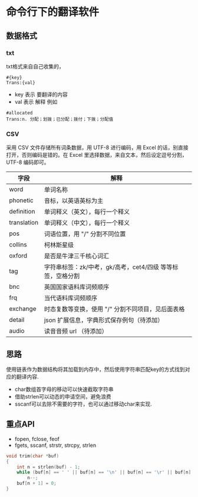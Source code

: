 命令行下的翻译软件
===

## 数据格式

### txt
txt格式来自自己收集的，
```
#{key}
Trans:{val}
```
* key 表示 要翻译的内容
* val 表示 解释
例如
```
#allocated
Trans:n. 分配；划拨；已分配；拨付；下拨；分配值
```

### CSV
采用 CSV 文件存储所有词条数据，用 UTF-8 进行编码，用 Excel 的话，别直接打开，否则编码是错的。在 Excel 里选择数据，来自文本，然后设定逗号分割，UTF-8 编码即可。

| 字段  |	解释  |
| ---- | ------- |
| word |	单词名称
| phonetic |	音标，以英语英标为主
| definition |	单词释义（英文），每行一个释义
| translation |	单词释义（中文），每行一个释义
| pos |	词语位置，用 "/" 分割不同位置
| collins |	柯林斯星级
| oxford |	是否是牛津三千核心词汇
| tag |	字符串标签：zk/中考，gk/高考，cet4/四级 等等标签，空格分割
| bnc |	英国国家语料库词频顺序
| frq |	当代语料库词频顺序
| exchange |	时态复数等变换，使用 "/" 分割不同项目，见后面表格
| detail |	json 扩展信息，字典形式保存例句（待添加）
| audio |	读音音频 url （待添加）

## 思路
使用链表作为数据结构将其加载到内存中，然后使用字符串匹配key的方式找到对应的翻译内容.     

* char数组首字母的移动可以快速截取字符串
* 借助strlen可以动态的申请空间，避免浪费
* sscanf可以去除不需要的字符，也可以通过移动char来实现.

## 重点API
* fopen, fclose, feof
* fgets, sscanf, strstr, strcpy, strlen

```c
void trim(char *buf)
{
    int n = strlen(buf) - 1;
    while (buf[n] == ' ' || buf[n] == '\n' || buf[n] == '\r' || buf[n] == '\t')
        n--;
    buf[n + 1] = 0;
}
```